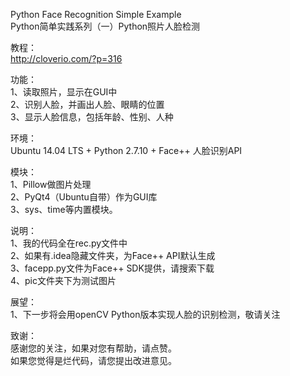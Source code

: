 Python Face Recognition Simple Example  
Python简单实践系列（一）Python照片人脸检测   
  
教程：  
http://cloverio.com/?p=316   
   
功能：  
1、读取照片，显示在GUI中  
2、识别人脸，并画出人脸、眼睛的位置  
3、显示人脸信息，包括年龄、性别、人种  
  
环境：  
Ubuntu 14.04 LTS + Python 2.7.10 + Face++ 人脸识别API
  
模块：  
1、Pillow做图片处理  
2、PyQt4（Ubuntu自带）作为GUI库  
3、sys、time等内置模块。  
  
说明：  
1、我的代码全在rec.py文件中  
2、如果有.idea隐藏文件夹，为Face++ API默认生成  
3、facepp.py文件为Face++ SDK提供，请搜索下载  
4、pic文件夹下为测试图片  
  
展望：  
1、下一步将会用openCV Python版本实现人脸的识别检测，敬请关注
  
致谢：  
感谢您的关注，如果对您有帮助，请点赞。  
如果您觉得是烂代码，请您提出改进意见。  
  
